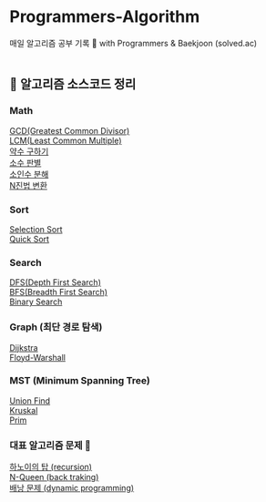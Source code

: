 # Programmers-Algorithm
매일 알고리즘 공부 기록 📑 with Programmers & Baekjoon (solved.ac)
<br />
<br />

## 🔖 알고리즘 소스코드 정리

### Math
[GCD(Greatest Common Divisor)](Library/Math/GCD.py)<br />
[LCM(Least Common Multiple)](Library/Math/LCM.py)<br />
[약수 구하기](Library/Math/약수구하기.py)<br />
[소수 판별](Library/Math/소수판별.py)<br />
[소인수 분해](Library/Math/소인수분해.py)<br />
[N진법 변환](Library/Math/N진법변환.py)<br />

### Sort
[Selection Sort](Library/Sort/SelectionSort.py)<br />
[Quick Sort](Library/Sort/QuickSort.py)<br />

### Search
[DFS(Depth First Search)](Library/Search/DFS.py)<br />
[BFS(Breadth First Search)](Library/Search/BFS.py)<br />
[Binary Search](Library/Search/BinarySearch.py)<br />

### Graph (최단 경로 탐색)
[Dijkstra](Library/Graph/Dijkstra.py)<br />
[Floyd-Warshall](Library/Graph/FloydWarshall.py)<br />

### MST (Minimum Spanning Tree)<br />
[Union Find](Library/MST/UnionFind.py)<br />
[Kruskal](Library/MST/Kruskal.py)<br />
[Prim](Library/MST/Prim.py)<br />

### 대표 알고리즘 문제 🐢
[하노이의 탑 (recursion)](Library/Problem/하노이의탑.py)<br />
[N-Queen (back traking)](Library/Problem/N-Queen.py)<br />
[배낭 문제 (dynamic programming)](Library/Problem/배낭문제.py)<br />

